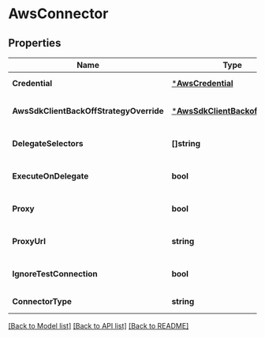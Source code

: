 # AwsConnector

## Properties
Name | Type | Description | Notes
------------ | ------------- | ------------- | -------------
**Credential** | [***AwsCredential**](AwsCredential.md) |  | [default to null]
**AwsSdkClientBackOffStrategyOverride** | [***AwsSdkClientBackoffStrategy**](AwsSdkClientBackoffStrategy.md) |  | [optional] [default to null]
**DelegateSelectors** | **[]string** |  | [optional] [default to null]
**ExecuteOnDelegate** | **bool** |  | [optional] [default to null]
**Proxy** | **bool** |  | [optional] [default to null]
**ProxyUrl** | **string** |  | [optional] [default to null]
**IgnoreTestConnection** | **bool** |  | [optional] [default to null]
**ConnectorType** | **string** |  | [default to null]

[[Back to Model list]](../README.md#documentation-for-models) [[Back to API list]](../README.md#documentation-for-api-endpoints) [[Back to README]](../README.md)

